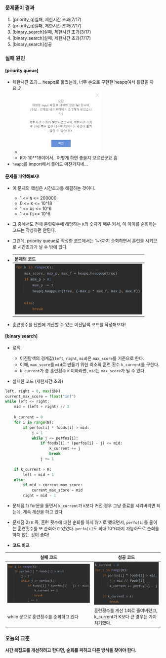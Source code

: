 ### 문제풀이 결과

1. [priority_q]실패, 제한시간 초과(7/17)
1. [priority_q]실패, 제한시간 초과(7/17)
1. [binary_search]실패, 제한시간 초과(3/17)
1. [binary_search]실패, 제한시간 초과(7/17)
1. [binary_search]성공



### 실패 원인

#### [priority queue]

* 제한시간 초과... heapq로 풀었는데, 너무 손으로 구현한 heapq여서 틀렸을 까요..?
  * <img src="feedback.assets/image-20230309195209809.png" alt="image-20230309195209809" style="zoom:50%;" />
  * K가 10**18이어서.. 어떻게 하면 좋을지 모르겠군요 흠
* `heapq`를 import해서 풀어도 마찬가지네...



#### 문제를 파악해보자!

* 이 문제의 핵심은 시간초과를 해결하는 것이다.

  * 1 <= `N` <= 200000
  * 0 <= `K` <= 10^18
  * 1 <= `Ai` <= 10^6
  * 1 <= `Fi`<= 10^6

* 그 중에서도 전체 훈련횟수에 해당하는 `K`의 숫자가 매우 커서, 이 아이를 순회하는 코드는 작성하면 안된다. 

* 그런데, priority queue로 작성한 코드에서는 1~`K`까지 순회하면서 훈련을 시키므로 시간초과가 날 수 밖에 없다.

* | 문제의 코드                                                  |
  | ------------------------------------------------------------ |
  | <img src="feedback.assets/image-20230319155722722.png" alt="image-20230319155722722" style="zoom:67%;" /> |

* 훈련횟수를 단번에 계산할 수 있는 이진탐색 코드를 작성해보자!



#### [binary search]

* 로직
  * 이진탐색의 경계값(`left`, `right`, `mid`)은 `max_score`를 기준으로 한다.
  * 이때, `max_score`를 `mid`로 만들기 위한 최소의 훈련 횟수 `k_current`를 구한다.
  * `k_current`가 총 훈련횟수 `K` 이하라면, `mid`는 `max_score`가 될 수 있다.



* 실패한 코드 (제한시간 초과)

```python
left, right = 0, max(점수)
current_max_score = float("inf")
while left <= right:
    mid = (left + right) // 2

    k_current = 0
    for i in range(N):
        if perfos[i] * foods[i] > mid:
            j = 1
            while j <= perfos[i]:
                if foods[i] * (perfos[i] - j) <= mid:
                    k_current += j
                    break
                j += 1

    if k_current > K:
        left = mid + 1
    else:
        if mid < current_max_score:
            current_max_score = mid
        right = mid - 1
```

* 문제점 1) for문을 돌면서 `k_current`가 `K`보다 커진 경우 그냥 종료를 시켜버리면 되는데, 계속 계산을 하고 있다.
* 문제점 2) `K` 즉, 훈련 횟수에 대한 순회를 하지 않기로 했으면서, `perfo[i]`를 줄이는 훈련횟수를 또 순회하고 있었다. `perfo[i]`도 최대 10^6까지 가능하므로 순회를 하지 않는 것이 좋다!



* **코드 비교**

| 실패 코드                                                    | 성공 코드                                                    |
| ------------------------------------------------------------ | ------------------------------------------------------------ |
| ![image-20230319161342860](feedback.assets/image-20230319161342860.png) | ![image-20230319161401604](feedback.assets/image-20230319161401604.png) |
| while 문으로 훈련횟수를 순회하고 있다                        | 훈련횟수를 계산 1회로 줄여버렸고, <br />k_current가 K보다 큰 경우는 가지치기했다. |




### 오늘의 교훈

**시간 복잡도를 개선하려고 한다면, 순회를 피하고 다른 방식을 찾아야 한다.**

